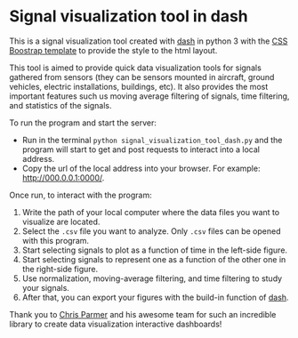 # Signal visualization tool in dash

This is a signal visualization tool created with [dash](https://github.com/plotly/dash) in python 3 with the [CSS Boostrap template](https://codepen.io/chriddyp/pen/bWLwgP.css) to provide the style to the html layout.

This tool is aimed to provide quick data visualization tools for signals gathered from sensors (they can be sensors mounted in aircraft, ground vehicles, electric installations, buildings, etc). It also provides the most important features such us moving average filtering of signals, time filtering, and statistics of the signals.

To run the program and start the server:

* Run in the terminal ```python signal_visualization_tool_dash.py``` and the program will start to get and post requests to interact into a local address.
* Copy the url of the local address into your browser. For example: http://000.0.0.1:0000/.

Once run, to interact with the program:

1. Write the path of your local computer where the data files you want to visualize are located.
2. Select the ```.csv``` file you want to analyze. Only ```.csv``` files can be opened with this program.
3. Start selecting signals to plot as a function of time in the left-side figure.
4. Start selecting signals to represent one as a function of the other one in the right-side figure.
5. Use normalization, moving-average filtering, and time filtering to study your signals.
6. After that, you can export your figures with the build-in function of [dash](https://github.com/plotly/dash).

Thank you to [Chris Parmer](https://github.com/chriddyp) and his awesome team for such an incredible library to create data visualization interactive dashboards!
